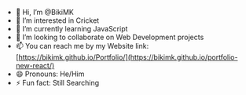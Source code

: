 - 👋 Hi, I’m @BikiMK
- 👀 I’m interested in Cricket
- 🌱 I’m currently learning JavaScript
- 💞️ I’m looking to collaborate on Web Development projects
- 📫 You can reach me by my Website link: [https://bikimk.github.io/Portfolio/](https://bikimk.github.io/portfolio-new-react/)
- 😄 Pronouns: He/Him
- ⚡ Fun fact: Still Searching

